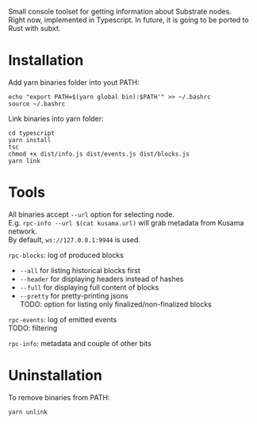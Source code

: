 Small console toolset for getting information about Substrate nodes.\
Right now, implemented in Typescript. In future, it is going to be ported to Rust with subxt.

# Installation

Add yarn binaries folder into yout PATH:
```
echo "export PATH=$(yarn global bin):$PATH'" >> ~/.bashrc
source ~/.bashrc
```

Link binaries into yarn folder:
```
cd typescript
yarn install
tsc
chmod +x dist/info.js dist/events.js dist/blocks.js
yarn link
```

# Tools

All binaries accept `--url` option for selecting node.\
E.g. `rpc-info --url $(cat kusama.url)` will grab metadata from Kusama network.\
By default, `ws://127.0.0.1:9944` is used.

`rpc-blocks`: log of produced blocks
* `--all` for listing historical blocks first
* `--header` for displaying headers instead of hashes
* `--full` for displaying full content of blocks
* `--pretty` for pretty-printing jsons\
TODO: option for listing only finalized/non-finalized blocks


`rpc-events`: log of emitted events\
TODO: filtering


`rpc-info`: metadata and couple of other bits

# Uninstallation

To remove binaries from PATH:
```
yarn unlink
```
